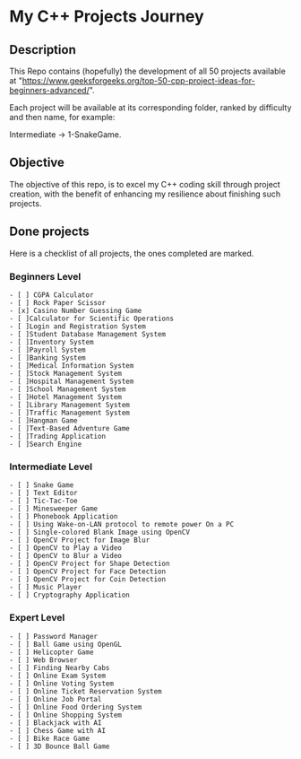 # My C++ Projects Journey


## Description

This Repo contains (hopefully) the development of all 50 projects available at "https://www.geeksforgeeks.org/top-50-cpp-project-ideas-for-beginners-advanced/".

Each project will be available at its corresponding folder, ranked by difficulty and then name, for example:

Intermediate -> 1-SnakeGame.


## Objective

The objective of this repo, is to excel my C++ coding skill through project creation, with the benefit of enhancing my resilience about finishing such projects.


## Done projects

Here is a checklist of all projects, the ones completed are marked.

### Beginners Level

    - [ ] CGPA Calculator
    - [ ] Rock Paper Scissor
    - [x] Casino Number Guessing Game
    - [ ]Calculator for Scientific Operations
    - [ ]Login and Registration System
    - [ ]Student Database Management System
    - [ ]Inventory System
    - [ ]Payroll System
    - [ ]Banking System
    - [ ]Medical Information System
    - [ ]Stock Management System
    - [ ]Hospital Management System
    - [ ]School Management System
    - [ ]Hotel Management System
    - [ ]Library Management System
    - [ ]Traffic Management System
    - [ ]Hangman Game
    - [ ]Text-Based Adventure Game
    - [ ]Trading Application
    - [ ]Search Engine

### Intermediate Level

    - [ ] Snake Game
    - [ ] Text Editor
    - [ ] Tic-Tac-Toe
    - [ ] Minesweeper Game
    - [ ] Phonebook Application
    - [ ] Using Wake-on-LAN protocol to remote power On a PC
    - [ ] Single-colored Blank Image using OpenCV
    - [ ] OpenCV Project for Image Blur
    - [ ] OpenCV to Play a Video
    - [ ] OpenCV to Blur a Video
    - [ ] OpenCV Project for Shape Detection
    - [ ] OpenCV Project for Face Detection
    - [ ] OpenCV Project for Coin Detection
    - [ ] Music Player
    - [ ] Cryptography Application

### Expert Level

    - [ ] Password Manager
    - [ ] Ball Game using OpenGL
    - [ ] Helicopter Game
    - [ ] Web Browser
    - [ ] Finding Nearby Cabs
    - [ ] Online Exam System
    - [ ] Online Voting System
    - [ ] Online Ticket Reservation System
    - [ ] Online Job Portal
    - [ ] Online Food Ordering System
    - [ ] Online Shopping System
    - [ ] Blackjack with AI
    - [ ] Chess Game with AI
    - [ ] Bike Race Game
    - [ ] 3D Bounce Ball Game

